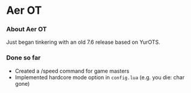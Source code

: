 # Aer OT

### About Aer OT
Just began tinkering with an old 7.6 release based on YurOTS. 



### Done so far
* Created a /speed command for game masters
* Implemented hardcore mode option in `config.lua` (e.g. you die: char gone)
